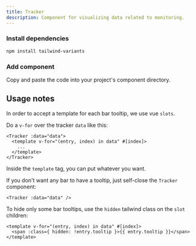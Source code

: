 ```yaml
---
title: Tracker
description: Component for visualizing data related to monitoring.
---
```


<ComponentPreview name="Tracker" />

<Steps>

### Install dependencies

```bash
npm install tailwind-variants
```

### Add component

Copy and paste the code into your project's component directory.

<ComponentCode name="Tracker" type="ui" />

</Steps>

## Usage notes

In order to accept a template for each bar tooltip, we use vue `slots`.

Do a `v-for` over the tracker `data` like this:

```vue
<Tracker :data="data">
  <template v-for="(entry, index) in data" #[index]>
    ...
  </template>
</Tracker>
```

Inside the `template` tag, you can put whatever you want.

If you don't want any bar to have a tooltip, just self-close the `Tracker` component:

```vue
<Tracker :data="data" />
```

To hide only some bar tooltips, use the `hidden` tailwind class on the `slot` children:

```vue
<template v-for="(entry, index) in data" #[index]>
  <span :class={ hidden: !entry.tooltip }>{{ entry.tooltip }}</span>
</template>
```
